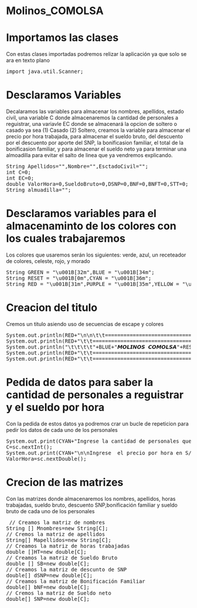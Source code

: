 # Molinos_COMOLSA

# Importamos las clases 
<p>Con estas clases importadas podremos relizar la aplicación ya que solo se ara en texto plano</p>
<pre>
import java.util.Scanner;
</pre>

# Desclaramos Variables
<p>Decalaramos las variables para almacenar los nombres, apellidos, estado civil, una variable C donde almacenaremos la cantidad de personales a reguistrar, una variavle EC donde se almacenará la opcion de soltero o casado ya sea (1) Casado (2) Soltero, creamos la variable para almacenar el precio por hora trabajada, para almacenar el sueldo bruto, del descuento por el descuento por aporte del SNP, la bonificasion familiar, el total de la bonificasion familiar, y para almacenar el sueldo neto ya para terminar una almoadilla para evitar el salto de linea que ya vendremos explicando. </p>
<pre>
String Apellidos="",Nombre="",EsctadoCivil="";
int C=0;
int EC=0;
double ValorHora=0,SueldoBruto=0,DSNP=0,BNF=0,BNFT=0,STT=0;
String almuadilla="";
</pre>

# Desclaramos variables para el almacenaminto de los colores con los cuales trabajaremos
<p>Los colores que usaremos serán los siguientes: verde, azul, un receteador de colores, celeste, rojo, y morado</p>
<pre>
String GREEN = "\u001B[32m",BLUE = "\u001B[34m";
String RESET = "\u001B[0m",CYAN = "\u001B[36m";
String RED = "\u001B[31m",PURPLE = "\u001B[35m",YELLOW = "\u001B[33m";
</pre>

# Creacion del titulo 
<p>Cremos un titulo asiendo uso de secuencias de escape y colores</p>
<pre>
System.out.println(RED+"\n\n\t\t================================================="+RESET);
System.out.println(RED+"\t\t================================================="+RESET);
System.out.println("\t\t\t\t"+BLUE+"𝙈𝙊𝙇𝙄𝙉𝙊𝙎 𝘾𝙊𝙈𝙊𝙇𝙎𝘼"+RESET+"");
System.out.println(RED+"\t\t================================================="+RESET);
System.out.println(RED+"\t\t=================================================\n\n"+RESET);
</pre>

# Pedida de datos para saber la cantidad de personales a reguistrar y el sueldo por hora
<p>Con la pedida de estos datos ya podremos crar un bucle de repeticion para pedir los datos de cada uno de los personales</p>
<pre>
System.out.print(CYAN+"Ingrese la cantidad de personales que desea registrar"+RESET+RED+"\n> "+ RESET);
C=sc.nextInt();
System.out.print(CYAN+"\n\nIngrese  el precio por hora en S/."+RESET+RED+"\n>"+RESET);
ValorHora=sc.nextDouble();
</pre>

# Crecion de las matrizes
<p>Con las matrizes donde almacenaremos los nombres, apellidos, horas trabajadas, sueldo bruto, descuento SNP,bonificación familiar y sueldo bruto de cada uno de los personales </p>
<pre>
 // Creamos la matriz de nombres
String [] Mnombres=new String[C];
// Cremos la matriz de apellidos
String[] Mapellidos=new String[C];
// Creamos la matriz de horas trabajadas
double []HT=new double[C];
// Creamos la matriz de Sueldo Bruto
double [] SB=new double[C];
// Creamos la matriz de descunto de SNP
double[] dSNP=new double[C];
// Creamos la matriz de Bonificación Familiar
double[] bNF=new double[C];
// Cremos la matriz de Sueldo neto
double[] SNP=new double[C];
        
</pre>